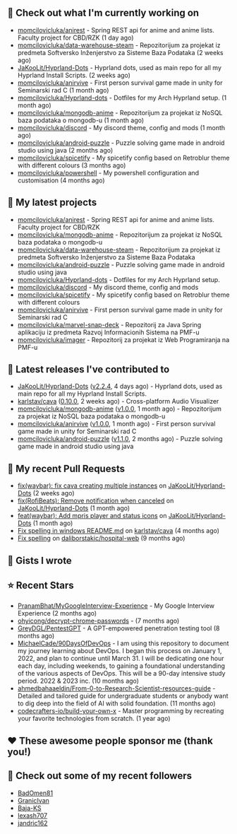## 👷 Check out what I'm currently working on

- [momcilovicluka/anirest](https://github.com/momcilovicluka/anirest) - Spring REST api for anime and anime lists. Faculty project for CBD/RZK (1 day ago)
- [momcilovicluka/data-warehouse-steam](https://github.com/momcilovicluka/data-warehouse-steam) - Repozitorijum za projekat iz predmeta Softversko Inženjerstvo za Sisteme Baza Podataka (2 weeks ago)
- [JaKooLit/Hyprland-Dots](https://github.com/JaKooLit/Hyprland-Dots) - Hyprland dots, used as main repo for all my Hyprland Install Scripts. (2 weeks ago)
- [momcilovicluka/anirvive](https://github.com/momcilovicluka/anirvive) - First person survival game made in unity for Seminarski rad C (1 month ago)
- [momcilovicluka/Hyprland-dots](https://github.com/momcilovicluka/Hyprland-dots) - Dotfiles for my Arch Hyprland setup. (1 month ago)
- [momcilovicluka/mongodb-anime](https://github.com/momcilovicluka/mongodb-anime) - Repozitorijum za projekat iz NoSQL baza podataka o mongodb-u (1 month ago)
- [momcilovicluka/discord](https://github.com/momcilovicluka/discord) - My discord theme, config and mods (1 month ago)
- [momcilovicluka/android-puzzle](https://github.com/momcilovicluka/android-puzzle) - Puzzle solving game made in android studio using java (2 months ago)
- [momcilovicluka/spicetify](https://github.com/momcilovicluka/spicetify) - My spicetify config based on Retroblur theme with different colours (3 months ago)
- [momcilovicluka/powershell](https://github.com/momcilovicluka/powershell) - My powershell configuration and customisation (4 months ago)

## 🌱 My latest projects

- [momcilovicluka/anirest](https://github.com/momcilovicluka/anirest) - Spring REST api for anime and anime lists. Faculty project for CBD/RZK
- [momcilovicluka/mongodb-anime](https://github.com/momcilovicluka/mongodb-anime) - Repozitorijum za projekat iz NoSQL baza podataka o mongodb-u
- [momcilovicluka/data-warehouse-steam](https://github.com/momcilovicluka/data-warehouse-steam) - Repozitorijum za projekat iz predmeta Softversko Inženjerstvo za Sisteme Baza Podataka
- [momcilovicluka/android-puzzle](https://github.com/momcilovicluka/android-puzzle) - Puzzle solving game made in android studio using java
- [momcilovicluka/Hyprland-dots](https://github.com/momcilovicluka/Hyprland-dots) - Dotfiles for my Arch Hyprland setup.
- [momcilovicluka/discord](https://github.com/momcilovicluka/discord) - My discord theme, config and mods
- [momcilovicluka/spicetify](https://github.com/momcilovicluka/spicetify) - My spicetify config based on Retroblur theme with different colours
- [momcilovicluka/anirvive](https://github.com/momcilovicluka/anirvive) - First person survival game made in unity for Seminarski rad C
- [momcilovicluka/marvel-snap-deck](https://github.com/momcilovicluka/marvel-snap-deck) - Repozitorij za Java Spring aplikaciju iz predmeta Razvoj Informacionih Sistema na PMF-u
- [momcilovicluka/imager](https://github.com/momcilovicluka/imager) - Repozitorij za projekat iz Web Programiranja na PMF-u

## 🔭 Latest releases I've contributed to

- [JaKooLit/Hyprland-Dots](https://github.com/JaKooLit/Hyprland-Dots) ([v2.2.4](https://github.com/JaKooLit/Hyprland-Dots/releases/tag/v2.2.4), 4 days ago) - Hyprland dots, used as main repo for all my Hyprland Install Scripts.
- [karlstav/cava](https://github.com/karlstav/cava) ([0.10.0](https://github.com/karlstav/cava/releases/tag/0.10.0), 2 weeks ago) - Cross-platform Audio Visualizer
- [momcilovicluka/mongodb-anime](https://github.com/momcilovicluka/mongodb-anime) ([v1.0.0](https://github.com/momcilovicluka/mongodb-anime/releases/tag/v1.0.0), 1 month ago) - Repozitorijum za projekat iz NoSQL baza podataka o mongodb-u
- [momcilovicluka/anirvive](https://github.com/momcilovicluka/anirvive) ([v1.0.0](https://github.com/momcilovicluka/anirvive/releases/tag/v1.0.0), 1 month ago) - First person survival game made in unity for Seminarski rad C
- [momcilovicluka/android-puzzle](https://github.com/momcilovicluka/android-puzzle) ([v1.1.0](https://github.com/momcilovicluka/android-puzzle/releases/tag/v1.1.0), 2 months ago) - Puzzle solving game made in android studio using java

## 🔨 My recent Pull Requests

- [fix(waybar): fix cava creating multiple instances](https://github.com/JaKooLit/Hyprland-Dots/pull/132) on [JaKooLit/Hyprland-Dots](https://github.com/JaKooLit/Hyprland-Dots) (2 weeks ago)
- [fix(RofiBeats): Remove notification when canceled](https://github.com/JaKooLit/Hyprland-Dots/pull/71) on [JaKooLit/Hyprland-Dots](https://github.com/JaKooLit/Hyprland-Dots) (1 month ago)
- [feat(waybar): Add mpris player and status icons](https://github.com/JaKooLit/Hyprland-Dots/pull/65) on [JaKooLit/Hyprland-Dots](https://github.com/JaKooLit/Hyprland-Dots) (1 month ago)
- [Fix spelling in windows README.md](https://github.com/karlstav/cava/pull/526) on [karlstav/cava](https://github.com/karlstav/cava) (4 months ago)
- [Fix spelling](https://github.com/daliborstakic/hospital-web/pull/1) on [daliborstakic/hospital-web](https://github.com/daliborstakic/hospital-web) (9 months ago)

## 📓 Gists I wrote


## ⭐ Recent Stars

- [PranamBhat/MyGoogleInterview-Experience](https://github.com/PranamBhat/MyGoogleInterview-Experience) - My Google Interview Experience (2 months ago)
- [ohyicong/decrypt-chrome-passwords](https://github.com/ohyicong/decrypt-chrome-passwords) -  (7 months ago)
- [GreyDGL/PentestGPT](https://github.com/GreyDGL/PentestGPT) - A GPT-empowered penetration testing tool (8 months ago)
- [MichaelCade/90DaysOfDevOps](https://github.com/MichaelCade/90DaysOfDevOps) - I am using this repository to document my journey learning about DevOps. I began this process on January 1, 2022, and plan to continue until March 31. I will be dedicating one hour each day, including weekends, to gaining a foundational understanding of the various aspects of DevOps. This will be a 90-day intensive study period. 2022 &amp; 2023 inc. (10 months ago)
- [ahmedbahaaeldin/From-0-to-Research-Scientist-resources-guide](https://github.com/ahmedbahaaeldin/From-0-to-Research-Scientist-resources-guide) - Detailed and tailored guide for undergraduate students or anybody want to dig deep into the field of AI with solid foundation. (11 months ago)
- [codecrafters-io/build-your-own-x](https://github.com/codecrafters-io/build-your-own-x) - Master programming by recreating your favorite technologies from scratch. (1 year ago)

## ❤️ These awesome people sponsor me (thank you!)


## 👯 Check out some of my recent followers

- [BadOmen81](https://github.com/BadOmen81)
- [GranicIvan](https://github.com/GranicIvan)
- [Baja-KS](https://github.com/Baja-KS)
- [lexash707](https://github.com/lexash707)
- [jandric162](https://github.com/jandric162)

